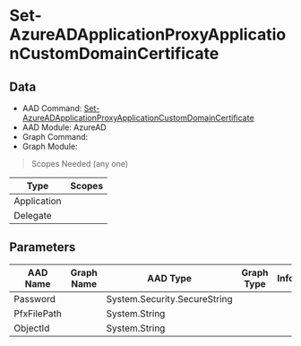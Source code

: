 # Set-AzureADApplicationProxyApplicationCustomDomainCertificate

> 

## Data

+ AAD Command: [Set-AzureADApplicationProxyApplicationCustomDomainCertificate](https://docs.microsoft.com/en-us/powershell/module/AzureAD/Set-AzureADApplicationProxyApplicationCustomDomainCertificate)
+ AAD Module: AzureAD
+ Graph Command: [](https://docs.microsoft.com/en-us/powershell/module//)
+ Graph Module: 

> Scopes Needed (any one)

|Type|Scopes|
|---|---|
|Application||
|Delegate||

## Parameters

|AAD Name|Graph Name|AAD Type|Graph Type|Infos|
|---|---|---|---|---|
|Password||System.Security.SecureString|||
|PfxFilePath||System.String|||
|ObjectId||System.String|||

